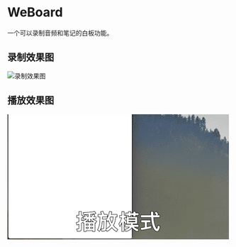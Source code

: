 # WeBoard
一个可以录制音频和笔记的白板功能。
## 录制效果图
![录制效果图](https://github.com/chkkassd/WeBoard/blob/master/WeBoard/record.gif)
## 播放效果图
![播放效果图](https://github.com/chkkassd/WeBoard/blob/master/WeBoard/play.gif)
